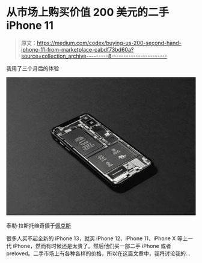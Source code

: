 # 从市场上购买价值 200 美元的二手 iPhone 11

> 原文：<https://medium.com/codex/buying-us-200-second-hand-iphone-11-from-marketplace-cabdf73bd60a?source=collection_archive---------8----------------------->

我用了三个月后的体验

![](img/b2e5bd1ab64c7e65bcdb7a00290fa025.png)

泰勒·拉斯托维奇摄于[佩克斯](https://www.pexels.com/photo/black-android-smartphone-on-table-719399/?utm_content=attributionCopyText&utm_medium=referral&utm_source=pexels)

很多人买不起全新的 iPhone 13，就买 iPhone 12、iPhone 11、iPhone X 等上一代 iPhone，然而有时候还是太贵了。然后他们买一部二手 iPhone 或者 preloved。二手市场上有各种各样的价格，所以在这篇文章中，我将讨论我的…